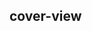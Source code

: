 ## cover-view

<!-- UTSCOMJSON.cover-view.description -->

<!-- UTSCOMJSON.cover-view.compatibility -->

<!-- UTSCOMJSON.cover-view.attribute -->

<!-- UTSCOMJSON.cover-view.event -->

<!-- UTSCOMJSON.cover-view.component_type -->

<!-- UTSCOMJSON.cover-view.children -->

<!-- UTSCOMJSON.cover-view.example -->

<!-- UTSCOMJSON.cover-view.reference -->


